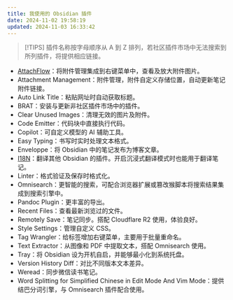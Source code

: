 ```yaml
---
title: 我使用的 Obsidian 插件
date: 2024-11-02 19:58:19
updated: 2024-11-03 16:33:42
---
```


> [!TIPS]
> 插件名称按字母顺序从 A 到 Z 排列，若社区插件市场中无法搜索到所列插件，将提供相应链接。

- [AttachFlow](https://github.com/Yaozhuwa/AttachFlow)：将附件管理集成到右键菜单中，查看及放大附件图片。
- Attachment Management：附件管理，附件自定义存储位置，自动更新笔记附件链接。
- Auto Link Title：粘贴网址时自动获取标题。
- BRAT：安装与更新非社区插件市场中的插件。
- Clear Unused Images：清理无效的图片及附件。
- Code Emitter：代码块中直接执行代码。
- Copilot：可自定义模型的 AI 辅助工具。
- Easy Typing：书写时实时处理文本格式。
- Enveloppe：将 Obsidian 中的笔记发布为博客文章。
- [I18N](https://github.com/0011000000110010/obsidian-i18n)：翻译其他 Obsidian 的插件。开启沉浸式翻译模式时也能用于翻译笔记。
- Linter：格式验证及保存时格式化。
- Omnisearch：更智能的搜索，可配合浏览器扩展或篡改猴脚本将搜索结果集成到搜索引擎中。
- Pandoc Plugin：更丰富的导出。
- Recent Files：查看最新浏览过的文件。
- Remotely Save：笔记同步。搭配 Cloudflare R2 使用，体验良好。
- Style Settings：管理自定义 CSS。
- Tag Wrangler：给标签增加右键菜单，主要用于批量重命名。
- Text Extractor：从图像和 PDF 中提取文本，搭配 Omnisearch 使用。
- Tray：将 Obsidian 设为开机自启，并能够最小化到系统托盘。
- Version History Diff：对比不同版本文本差异。
- Weread：同步微信读书笔记。
- Word Splitting for Simplified Chinese in Edit Mode And Vim Mode：提供结巴分词引擎，与 Omnisearch 插件配合使用。                                                                                                                                                                    
